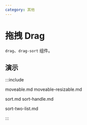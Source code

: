 ```yaml
---
category: 其他
---
```


# 拖拽 Drag

`drag`、`drag-sort` 组件。

## 演示

:::include

moveable.md moveable-resizable.md

sort.md sort-handle.md

sort-two-list.md

:::